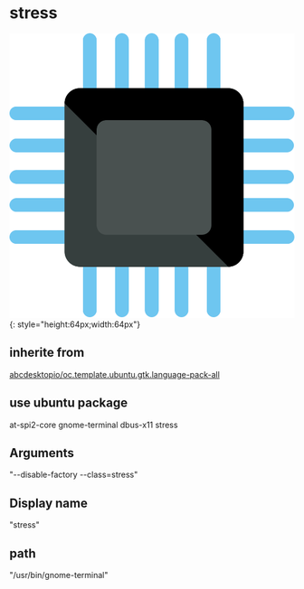 # stress
![stress.svg](/applications/icons/stress.svg){: style="height:64px;width:64px"}
## inherite from
[abcdesktopio/oc.template.ubuntu.gtk.language-pack-all](abcdesktopio/oc.template.ubuntu.gtk.language-pack-all.md)
## use ubuntu package
at-spi2-core gnome-terminal dbus-x11 stress
## Arguments
"--disable-factory --class=stress"
## Display name
"stress"
## path
"/usr/bin/gnome-terminal"
